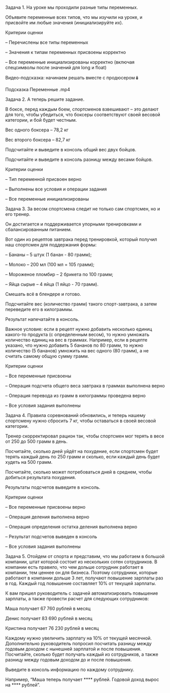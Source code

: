 Задача 1.
На уроке мы проходили разные типы переменных.

Объявите переменные всех типов, что мы изучили на уроке, и присвойте им любые значения (инициализируйте их).

Критерии оценки

– Перечислены все типы переменных

– Значения к типам переменных присвоены корректно

– Все переменные инициализированы корректно (включая спецсимволы после значений для long и float)

Видео-подсказка: начинаем решать вместе с продюсером🪆

Подсказка Переменные .mp4

Задача 2.
А теперь решите задание.

В боксе, перед каждым боем, спортсменов взвешивают – это делают для того, чтобы убедиться, что боксеры соответствуют своей весовой категории, и бой будет честным.

Вес одного боксера – 78,2 кг

Вес второго боксера – 82,7 кг

Подсчитайте и выведите в консоль общий вес двух бойцов.

Подсчитайте и выведите в консоль разницу между весами бойцов.

Критерии оценки

– Тип переменной присвоен верно

– Выполнены все условия и операции задания

– Все переменные инициализированы

Задача 3.
За весом спортсмена следит не только сам спортсмен, но и его тренер.

Он достигается и поддерживается упорными тренировками и сбалансированным питанием.

Вот один из рецептов завтрака перед тренировкой, который получил наш спортсмен для поддержания формы:

– Бананы – 5 штук (1 банан - 80 грамм);

– Молоко – 200 мл (100 мл = 105 грамм);

– Мороженое пломбир – 2 брикета по 100 грамм;

– Яйца сырые – 4 яйца (1 яйцо - 70 грамм).

Смешать всё в блендере и готово.

Подсчитайте вес (количество грамм) такого спорт-завтрака, а затем переведите его в килограммы.

Результат напечатайте в консоль.

Важное условие: если в рецепт нужно добавить несколько единиц какого-то продукта (с определенным весом), то нужно умножать количество единиц на вес в граммах. Например, если в рецепте указано, что нужно добавить 5 бананов по 80 грамм, то нужно количество (5 бананов) умножить на вес одного (80 грамм), а не считать самому общую сумму грамм.

Критерии оценки

– Все переменные присвоены

– Операция подсчета общего веса завтрака в граммах выполнена верно

– Операция перевода из грамм в килограммы проведена верно

– Все условия задания выполнены

Задача 4.
Правила соревнований обновились, и теперь нашему спортсмену нужно сбросить 7 кг, чтобы оставаться в своей весовой категории.

Тренер скорректировал рацион так, чтобы спортсмен мог терять в весе от 250 до 500 грамм в день.

Посчитайте, сколько дней уйдёт на похудение, если спортсмен будет терять каждый день по 250 грамм и сколько, если каждый день будет худеть на 500 грамм.

Посчитайте, сколько может потребоваться дней в среднем, чтобы добиться результата похудения.

Результаты подсчетов выведите в консоль.

Критерии оценки

– Все переменные присвоены верно

– Операция деления выполнена верно

– Операция определения остатка деления выполнена верно

– Результат подсчетов выведен в консоль

– Все условия задания выполнены

Задача 5.
Отойдем от спорта и представим, что мы работаем в большой компании, штат которой состоит из нескольких сотен сотрудников. В компании есть правило, что чем дольше сотрудник работает в компании, тем ценнее он для бизнеса. Поэтому сотрудники, которые работают в компании дольше 3 лет, получают повышение зарплаты раз в год. Каждый год повышение составляет 10% от текущей зарплаты.

К вам пришел руководитель с задачей автоматизировать повышение зарплаты, а также провести расчет для следующих сотрудников:

Маша получает 67 760 рублей в месяц

Денис получает 83 690 рублей в месяц

Кристина получает 76 230 рублей в месяц

Каждому нужно увеличить зарплату на 10% от текущей месячной. Дополнительно руководитель попросил посчитать разницу между годовым доходом с нынешней зарплатой и после повышения. Посчитайте, сколько будет получать каждый из сотрудников, а также разницу между годовым доходом до и после повышения.

Выведите в консоль информацию по каждому сотруднику.

Например, “Маша теперь получает **** рублей. Годовой доход вырос на **** рублей”.

